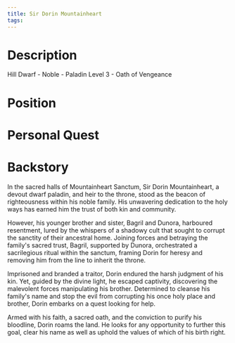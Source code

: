 ```yaml
---
title: Sir Dorin Mountainheart
tags:
---
```

# Description

Hill Dwarf - Noble - Paladin Level 3 - Oath of Vengeance

# Position

# Personal Quest

# Backstory

In the sacred halls of Mountainheart Sanctum, Sir Dorin Mountainheart, a devout dwarf paladin, and heir to the throne, stood as the beacon of righteousness within his noble family. His unwavering dedication to the holy ways has earned him the trust of both kin and community. 

However, his younger brother and sister, Bagril and Dunora, harboured resentment, lured by the whispers of a shadowy cult that sought to corrupt the sanctity of their ancestral home. Joining forces and betraying the family's sacred trust, Bagril, supported by Dunora, orchestrated a sacrilegious ritual within the sanctum, framing Dorin for heresy and removing him from the line to inherit the throne. 

Imprisoned and branded a traitor, Dorin endured the harsh judgment of his kin. Yet, guided by the divine light, he escaped captivity, discovering the malevolent forces manipulating his brother. Determined to cleanse his family's name and stop the evil from corrupting his once holy place and brother, Dorin embarks on a quest looking for help. 

Armed with his faith, a sacred oath, and the conviction to purify his bloodline, Dorin roams the land. He looks for any opportunity to further this goal, clear his name as well as uphold the values of which of his birth right.